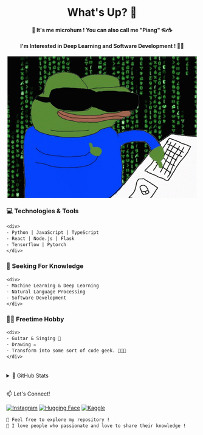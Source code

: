 <div align="center">

# What's Up? 👋

#### 🚀 It's me microhum ! You can also call me "Piang" 👓☕
#### I'm Interested in Deep Learning and Software Development ! 👨‍💻

<img align="center" src="https://github.com/microhum/microhum/blob/main/Meme/anonymous-anonymous-bites-back.gif"/>

<div align="left">

  ### 💻 Technologies & Tools
    <div>
    - Python | JavaScript | TypeScript
    - React | Node.js | Flask
    - Tensorflow | Pytorch
    </div>
</div>


<div align="left">

  ### 🌱 Seeking For Knowledge
    <div>
    - Machine Learning & Deep Learning
    - Natural Language Processing
    - Software Development
    </div>

</div>


<div align="left">

  ### 👩‍🦼   Freetime Hobby
    <div>
    - Guitar & Singing 🎸
    - Drawing ✏️
    - Transform into some sort of code geek. 🦎🧬🦖
    </div>

</div>


<details align="left">
  <summary style="padding-top: 20px;">🚀 GitHub Stats</summary>

  <div align="center">

  [![Your GitHub Stats](https://github-readme-stats.vercel.app/api?username=microhum&show_icons=true&hide_title=true&count_private=true&theme=radical)](https://github.com/microhum)

  [![Top Languages](https://github-readme-stats.vercel.app/api/top-langs/?username=microhum&layout=compact&theme=radical&hide=jupyter%20notebook)](https://github.com/microhum)

  [![Contributions](https://github-readme-streak-stats.herokuapp.com/?user=microhum&theme=radical)](https://github.com/microhum)

  </div>
</details>

<!-- Connect -->
<div align="left">
  <div style="padding-top: 30px;">📫 Let's Connect!</div>


<div>
    
  [![Instagram](https://img.shields.io/badge/-Instagram-E4405F?style=flat-square&logo=instagram&logoColor=white)](https://www.instagram.com/pianfff/)
  [![Hugging Face](https://img.shields.io/badge/-Hugging%20Face-563D7C?style=flat-square&logo=hugging%20face&logoColor=white)](https://huggingface.co/microhum/)
  [![Kaggle](https://img.shields.io/badge/-Kaggle-20BEFF?style=flat-square&logo=kaggle&logoColor=white)](https://www.kaggle.com/microhum/)
  </div>
</div>
</div>

    👀 Feel free to explore my repository !
    💬 I love people who passionate and love to share their knowledge !
#### 

